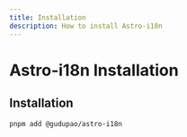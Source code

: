 ```yaml
---
title: Installation
description: How to install Astro-i18n
---
```


# Astro-i18n Installation

## Installation

```
pnpm add @gudupao/astro-i18n
```